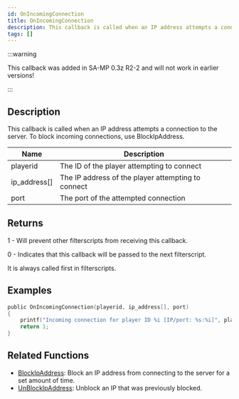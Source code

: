 ```yaml
---
id: OnIncomingConnection
title: OnIncomingConnection
description: This callback is called when an IP address attempts a connection to the server.
tags: []
---
```


:::warning

This callback was added in SA-MP 0.3z R2-2 and will not work in earlier versions!

:::

## Description

This callback is called when an IP address attempts a connection to the server. To block incoming connections, use BlockIpAddress.

| Name         | Description                                        |
| ------------ | -------------------------------------------------- |
| playerid     | The ID of the player attempting to connect         |
| ip_address[] | The IP address of the player attempting to connect |
| port         | The port of the attempted connection               |

## Returns

1 - Will prevent other filterscripts from receiving this callback.

0 - Indicates that this callback will be passed to the next filterscript.

It is always called first in filterscripts.

## Examples

```c
public OnIncomingConnection(playerid, ip_address[], port)
{
    printf("Incoming connection for player ID %i [IP/port: %s:%i]", playerid, ip_address, port);
    return 1;
}
```

## Related Functions

- [BlockIpAddress](../../scripting/functions/BlockIpAddress.md): Block an IP address from connecting to the server for a set amount of time.
- [UnBlockIpAddress](../../scripting/functions/UnBlockIpAddress.md): Unblock an IP that was previously blocked.
